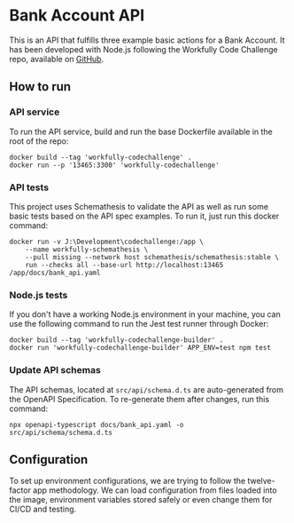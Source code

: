# Bank Account API

This is an API that fulfills three example basic actions for a Bank Account. It 
has been developed with Node.js following the Workfully Code Challenge repo, 
available on [GitHub](https://github.com/Workfully-github/codechallenge).

## How to run

### API service

To run the API service, build and run the base Dockerfile available in the root
of the repo:

```shell
docker build --tag 'workfully-codechallenge' .
docker run --p '13465:3300' 'workfully-codechallenge'  
```

### API tests

This project uses Schemathesis to validate the API as well as run some basic
tests based on the API spec examples. To run it, just run this docker command:

```shell
docker run -v J:\Development\codechallenge:/app \
    --name workfully-schemathesis \
    --pull missing --network host schemathesis/schemathesis:stable \
    run --checks all --base-url http://localhost:13465 /app/docs/bank_api.yaml
```

### Node.js tests

If you don't have a working Node.js environment in your machine, you can use
the following command to run the Jest test runner through Docker:

```shell
docker build --tag 'workfully-codechallenge-builder' .
docker run 'workfully-codechallenge-builder' APP_ENV=test npm test
```

### Update API schemas

The API schemas, located at `src/api/schema.d.ts` are auto-generated from the 
OpenAPI Specification. To re-generate them after changes, run this command:

```shell
npx openapi-typescript docs/bank_api.yaml -o src/api/schema/schema.d.ts
```

## Configuration

To set up environment configurations, we are trying to follow the twelve-factor
app methodology. We can load configuration from files loaded into the image,
environment variables stored safely or even change them for CI/CD and testing.
